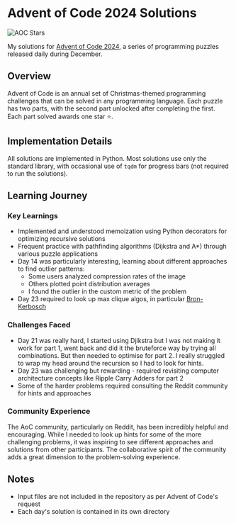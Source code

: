 # Advent of Code 2024 Solutions

![AOC Stars](https://img.shields.io/badge/AOC_Stars-50_⭐-gold?style=plastic&logo=python&logoColor=white)

My solutions for [Advent of Code 2024](https://adventofcode.com/2024), a series of programming puzzles released daily during December.

## Overview

Advent of Code is an annual set of Christmas-themed programming challenges that can be solved in any programming language. Each puzzle has two parts, with the second part unlocked after completing the first. Each part solved awards one star ⭐.

## Implementation Details

All solutions are implemented in Python. Most solutions use only the standard library, with occasional use of `tqdm` for progress bars (not required to run the solutions).

## Learning Journey

### Key Learnings
- Implemented and understood memoization using Python decorators for optimizing recursive solutions
- Frequent practice with pathfinding algorithms (Dijkstra and A*) through various puzzle applications
- Day 14 was particularly interesting, learning about different approaches to find outlier patterns:
  - Some users analyzed compression rates of the image
  - Others plotted point distribution averages
  - I found the outlier in the custom metric of the problem
- Day 23 required to look up max clique algos, in particular [Bron-Kerbosch](https://en.wikipedia.org/wiki/Bron%E2%80%93Kerbosch_algorithm)


### Challenges Faced
- Day 21 was really hard, I started using Djikstra but I was not making it work for part 1, went back and did it the bruteforce way by trying all combinations. But then needed to optimise for part 2. I really struggled to wrap my head around the recursion so I had to look for hints.
- Day 23 was challenging but rewarding - required revisiting computer architecture concepts like Ripple Carry Adders for part 2
- Some of the harder problems required consulting the Reddit community for hints and approaches

### Community Experience
The AoC community, particularly on Reddit, has been incredibly helpful and encouraging. While I needed to look up hints for some of the more challenging problems, it was inspiring to see different approaches and solutions from other participants. The collaborative spirit of the community adds a great dimension to the problem-solving experience.

## Notes
- Input files are not included in the repository as per Advent of Code's request
- Each day's solution is contained in its own directory
